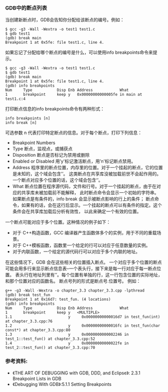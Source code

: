 ### GDB中的断点列表

当创建新断点时，GDB会告知你分配给该断点的编号。例如：

```
$ gcc -g3 -Wall -Wextra -o test1 test1.c
$ gdb test1
(gdb) break main
Breakpoint 1 at 0x5fe: file test1.c, line 4.
```

如果忘记了分配给哪个断点的编号是什么，可以使用info breakpoints命令来提示。

```
$ gcc -g3 -Wall -Wextra -o test1 test1.c
$ gdb test1
(gdb) break main
Breakpoint 1 at 0x5fe: file test1.c, line 4.
(gdb) info breakpoints
Num     Type           Disp Enb Address            What
1       breakpoint     keep y   0x00000000000005fe in main at test1.c:4
```

打印断点信息的info breakpoints命令有两种形式：
```
info breakpoints [n]
info break [n]
```
可选参数 n 代表打印特定断点的信息。对于每个断点，打印下列信息：
- Breakpoint Numbers
- Type 断点，监视点，或捕获点
- Disposition 断点是否标记为禁用或删除
- Enabled or Disabled 用’y'标记激活断点，用’n'标记断点禁用。
- Address 程序里的断点位置，内存里的位置。对于一个挂起的断点，它的位置是未知的，这个域会包含’<PENDING>’。
    这类断点在共享库没被加载前世不会起作用的。一个断点对应多个位置的话，这个域会包含‘<MULTPLE>’。
- What 断点位置在程序源代码，文件和行号。对于一个挂起的断点，由于在对应的共享库未被加载前不能解释，
    此时断点命令会显示一个初始的字符串。 如果断点是有条件的，info break 会显示被断点影响的行上的条件；
    断点命令，如果有的话，会在这行后显示。一个挂起的断点可以有条件的指定。这个条件会在共享库加载后分析有效性，
    以此来确定一个有效的位置。


一个断点可能对应于多个位置。这种情况的例子如下：
- 对于 C++构造函数，GCC 编译器产生函数体多个的实例，用于不同的重载场景。
- 对于 C++模板函数，函数里一个给定的行可以对应于任意数量的实例。
- 对于内联函数，一个给定的源代码行可以对应于多个内联的地址。

在这些情况下，GDB 会在这些相关的位置插入断点。
一个对应于多个位置的断点可能会用多行来显示断点信息表–一个表头行，接下来是每一行对应于每一断点位置。
表头行在地址列里有’<MULTIPLE>’。每个位置有单独的行，这一行包含位置的实际地址，和那个位置对应的函数名。
断点号列的形式是断点号.位置号。
例如：
```
g++ -g3 -Wall -Wextra -o chapter_3.3 chapter_3.3.cpp -lpthread
(gdb) break test_fun
Breakpoint 1 at 0x16d7: test_fun. (4 locations)
(gdb) info breakpoints
Num     Type           Disp Enb Address            What
1       breakpoint     keep y   <MULTIPLE>
1.1                         y     0x00000000000016d7 in test_fun(int) at chapter_3.3.cpp:76
1.2                         y     0x00000000000016fc in test_fun(char const*) at chapter_3.3.cpp:80
1.3                         y     0x0000000000002246 in test_1::test_fun() at chapter_3.3.cpp:52
1.4                         y     0x00000000000022fe in test_2::test_fun() at chapter_3.3.cpp:70
```


### 参考资料:
- 《THE ART OF DEBUGGING with GDB, DDD, and Eclipse》: 2.3.1 Breakpoint Lists in GDB
- 《Debugging With GDB》:5.1.1 Setting Breakpoints
